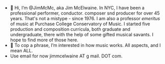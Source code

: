 - 👋 Hi, I’m @JimMcMc, aka Jim McElwaine. In NYC, I have been a professional performer, conductor. composer snd producer for over 45 years. That's not a mistype - since 1976. I am also a professor _emeritus_ of music at Purchase College Conservatory of Music. I started five production and composition curricula, both graduate and undergraduate, there with the help of some gifted musical savants. I hope to find more of those here.
- 👀 To cop a phrase, I’m interested in how music works. All aspects, and I mean ALL.
- Use email for now jimmcelwaine AT g mail. DOT com.

<!---
JimMcMc/JimMcMc is a ✨ special ✨ repository because its `README.md` (this file) appears on your GitHub profile.
You can click the Preview link to take a look at your changes.
--->
